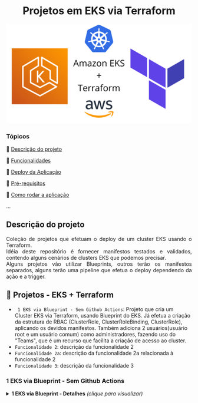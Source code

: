 
<h1 align="center"> Projetos em EKS via Terraform </h1>

![Amazon EKS + Terraform](https://github.com/fernandomullerjr/eks-via-terraform-github-actions/blob/main/outros-materiais/imagens/amazon-eks-plus-terraform.png?raw=true)



### Tópicos 

:small_blue_diamond: [Descrição do projeto](#descrição-do-projeto)

:small_blue_diamond: [Funcionalidades](#funcionalidades)

:small_blue_diamond: [Deploy da Aplicação](#deploy-da-aplicação-dash)

:small_blue_diamond: [Pré-requisitos](#pré-requisitos)

:small_blue_diamond: [Como rodar a aplicação](#como-rodar-a-aplicação-arrow_forward)

... 


## Descrição do projeto 

<p align="justify">
  Coleção de projetos que efetuam o deploy de um cluster EKS usando o Terraform.<br/>
  Idéia deste repositório é fornecer manifestos testados e validados, contendo alguns cenários de clusters EKS que podemos precisar.<br/>
  Alguns projetos vão utilizar Blueprints, outros terão os manifestos separados, alguns terão uma pipeline que efetua o deploy dependendo da ação e a trigger.<br/>
</p>


## :hammer: Projetos - EKS + Terraform

- ` 1 EKS via Blueprint - Sem Github Actions`: Projeto que cria um Cluster EKS via Terraform, usando Blueprint do EKS.
Já efetua a criação da estrutura de RBAC (ClusterRole, ClusterRoleBinding, ClusterRole), aplicando os devidos manifestos.
Também adiciona 2 usuários(usuário root e um usuário comum) como administradores, fazendo uso do "Teams", que é um recurso que facilita a criação de acesso ao cluster.
- `Funcionalidade 2`: descrição da funcionalidade 2
- `Funcionalidade 2a`: descrição da funcionalidade 2a relacionada à funcionalidade 2
- `Funcionalidade 3`: descrição da funcionalidade 3



### 1 EKS via Blueprint - Sem Github Actions

<details> 
  <summary><b>1 EKS via Blueprint - Detalhes</b> <em>(clique para visualizar)</em></summary>
Projeto que cria um Cluster EKS via Terraform, usando Blueprint do EKS.<br/>
Já efetua a criação da estrutura de RBAC (ClusterRole, ClusterRoleBinding, ClusterRole), aplicando os devidos manifestos.<br/>
Também adiciona 2 usuários(usuário root e um usuário comum) como administradores, fazendo uso do "Teams", que é um recurso que facilita a criação de acesso ao cluster.<br/>
</details>